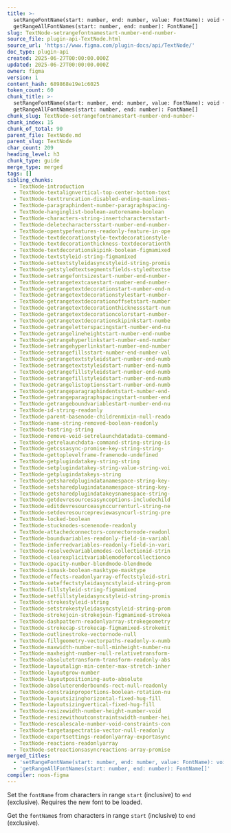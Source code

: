 ```yaml
---
title: >-
  setRangeFontName(start: number, end: number, value: FontName): void +
  getRangeAllFontNames(start: number, end: number): FontName[]
slug: TextNode-setrangefontnamestart-number-end-number-
source_file: plugin-api-TextNode.html
source_url: 'https://www.figma.com/plugin-docs/api/TextNode/'
doc_type: plugin-api
created: 2025-06-27T00:00:00.000Z
updated: 2025-06-27T00:00:00.000Z
owner: figma
version: 1
content_hash: 689868e19e1c6025
token_count: 60
chunk_title: >-
  setRangeFontName(start: number, end: number, value: FontName): void +
  getRangeAllFontNames(start: number, end: number): FontName[]
chunk_slug: TextNode-setrangefontnamestart-number-end-number-
chunk_index: 15
chunk_of_total: 90
parent_file: TextNode.md
parent_slug: TextNode
char_count: 209
heading_level: h3
chunk_type: guide
merge_type: merged
tags: []
sibling_chunks:
  - TextNode-introduction
  - TextNode-textalignvertical-top-center-bottom-text
  - TextNode-texttruncation-disabled-ending-maxlines-
  - TextNode-paragraphindent-number-paragraphspacing-
  - TextNode-hanginglist-boolean-autorename-boolean
  - TextNode-characters-string-insertcharactersstart-
  - TextNode-deletecharactersstart-number-end-number-
  - TextNode-opentypefeatures-readonly-feature-in-ope
  - TextNode-textdecorationstyle-textdecorationstyle-
  - TextNode-textdecorationthickness-textdecorationth
  - TextNode-textdecorationskipink-boolean-figmamixed
  - TextNode-textstyleid-string-figmamixed
  - TextNode-settextstyleidasyncstyleid-string-promis
  - TextNode-getstyledtextsegmentsfields-styledtextse
  - TextNode-setrangefontsizestart-number-end-number-
  - TextNode-setrangetextcasestart-number-end-number-
  - TextNode-getrangetextdecorationstart-number-end-n
  - TextNode-getrangetextdecorationstylestart-number-
  - TextNode-getrangetextdecorationoffsetstart-number
  - TextNode-getrangetextdecorationthicknessstart-num
  - TextNode-getrangetextdecorationcolorstart-number-
  - TextNode-getrangetextdecorationskipinkstart-numbe
  - TextNode-getrangeletterspacingstart-number-end-nu
  - TextNode-getrangelineheightstart-number-end-numbe
  - TextNode-getrangehyperlinkstart-number-end-number
  - TextNode-setrangehyperlinkstart-number-end-number
  - TextNode-setrangefillsstart-number-end-number-val
  - TextNode-getrangetextstyleidstart-number-end-numb
  - TextNode-setrangetextstyleidstart-number-end-numb
  - TextNode-getrangefillstyleidstart-number-end-numb
  - TextNode-setrangefillstyleidstart-number-end-numb
  - TextNode-getrangelistoptionsstart-number-end-numb
  - TextNode-getrangeparagraphindentstart-number-end-
  - TextNode-getrangeparagraphspacingstart-number-end
  - TextNode-getrangeboundvariablestart-number-end-nu
  - TextNode-id-string-readonly
  - TextNode-parent-basenode-childrenmixin-null-reado
  - TextNode-name-string-removed-boolean-readonly
  - TextNode-tostring-string
  - TextNode-remove-void-setrelaunchdatadata-command-
  - TextNode-getrelaunchdata-command-string-string-is
  - TextNode-getcssasync-promise-key-string-string-
  - TextNode-gettoplevelframe-framenode-undefined
  - TextNode-getplugindatakey-string-string
  - TextNode-setplugindatakey-string-value-string-voi
  - TextNode-getplugindatakeys-string
  - TextNode-getsharedplugindatanamespace-string-key-
  - TextNode-setsharedplugindatanamespace-string-key-
  - TextNode-getsharedplugindatakeysnamespace-string-
  - TextNode-getdevresourcesasyncoptions-includechild
  - TextNode-editdevresourceasynccurrenturl-string-ne
  - TextNode-setdevresourcepreviewasyncurl-string-pre
  - TextNode-locked-boolean
  - TextNode-stucknodes-scenenode-readonly
  - TextNode-attachedconnectors-connectornode-readonl
  - TextNode-boundvariables-readonly-field-in-variabl
  - TextNode-inferredvariables-readonly-field-in-vari
  - TextNode-resolvedvariablemodes-collectionid-strin
  - TextNode-clearexplicitvariablemodeforcollectionco
  - TextNode-opacity-number-blendmode-blendmode
  - TextNode-ismask-boolean-masktype-masktype
  - TextNode-effects-readonlyarray-effectstyleid-stri
  - TextNode-seteffectstyleidasyncstyleid-string-prom
  - TextNode-fillstyleid-string-figmamixed
  - TextNode-setfillstyleidasyncstyleid-string-promis
  - TextNode-strokestyleid-string
  - TextNode-setstrokestyleidasyncstyleid-string-prom
  - TextNode-strokejoin-strokejoin-figmamixed-strokea
  - TextNode-dashpattern-readonlyarray-strokegeometry
  - TextNode-strokecap-strokecap-figmamixed-strokemit
  - TextNode-outlinestroke-vectornode-null
  - TextNode-fillgeometry-vectorpaths-readonly-x-numb
  - TextNode-maxwidth-number-null-minheight-number-nu
  - TextNode-maxheight-number-null-relativetransform-
  - TextNode-absolutetransform-transform-readonly-abs
  - TextNode-layoutalign-min-center-max-stretch-inher
  - TextNode-layoutgrow-number
  - TextNode-layoutpositioning-auto-absolute
  - TextNode-absoluterenderbounds-rect-null-readonly
  - TextNode-constrainproportions-boolean-rotation-nu
  - TextNode-layoutsizinghorizontal-fixed-hug-fill
  - TextNode-layoutsizingvertical-fixed-hug-fill
  - TextNode-resizewidth-number-height-number-void
  - TextNode-resizewithoutconstraintswidth-number-hei
  - TextNode-rescalescale-number-void-constraints-con
  - TextNode-targetaspectratio-vector-null-readonly
  - TextNode-exportsettings-readonlyarray-exportasync
  - TextNode-reactions-readonlyarray
  - TextNode-setreactionsasyncreactions-array-promise
merged_titles:
  - 'setRangeFontName(start: number, end: number, value: FontName): void'
  - 'getRangeAllFontNames(start: number, end: number): FontName[]'
compiler: noos-figma
---
```


Set the `fontName` from characters in range `start` (inclusive) to `end` (exclusive). Requires the new font to be loaded.

Get the `fontName`s from characters in range `start` (inclusive) to `end` (exclusive).

